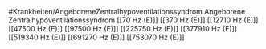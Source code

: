 #Krankheiten/AngeboreneZentralhypoventilationssyndrom
Angeborene Zentralhypoventilationssyndrom
[[70 Hz (E)]]
[[370 Hz (E)]]
[[12710 Hz (E)]]
[[47500 Hz (E)]]
[[97500 Hz (E)]]
[[225750 Hz (E)]]
[[377910 Hz (E)]]
[[519340 Hz (E)]]
[[691270 Hz (E)]]
[[753070 Hz (E)]]